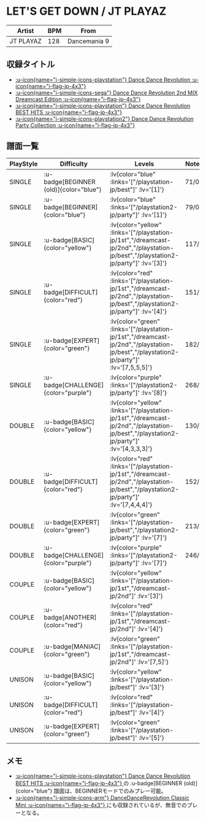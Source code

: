 # LET'S GET DOWN / JT PLAYAZ

|Artist|BPM|From|
|------|---|----|
|JT PLAYAZ|128|Dancemania 9|

## 収録タイトル

- [ :u-icon{name="i-simple-icons-playstation"} Dance Dance Revolution :u-icon{name="i-flag-jp-4x3"} ](/playstation-jp/1st)
- [ :u-icon{name="i-simple-icons-sega"} Dance Dance Revolution 2nd MIX Dreamcast Edition :u-icon{name="i-flag-jp-4x3"} ](/dreamcast-jp/2nd)
- [ :u-icon{name="i-simple-icons-playstation"} Dance Dance Revolution BEST HITS :u-icon{name="i-flag-jp-4x3"} ](/playstation-jp/best)
- [ :u-icon{name="i-simple-icons-playstation2"} Dance Dance Revolution Party Collection :u-icon{name="i-flag-jp-4x3"} ](/playstation2-jp/party)

## 譜面一覧

|PlayStyle|Difficulty|Levels|Notes|Movie|
|---------|----------|------|-----|-----|
|SINGLE| :u-badge[BEGINNER (old)]{color="blue"} | :lv{color="blue" :links='["/playstation-jp/best"]' :lv='[1]'} |71/0||
|SINGLE| :u-badge[BEGINNER]{color="blue"} | :lv{color="blue" :links='["/playstation2-jp/party"]' :lv='[1]'} |79/0||
|SINGLE| :u-badge[BASIC]{color="yellow"} | :lv{color="yellow" :links='["/playstation-jp/1st","/dreamcast-jp/2nd","/playstation-jp/best","/playstation2-jp/party"]' :lv='[3]'} |117/0||
|SINGLE| :u-badge[DIFFICULT]{color="red"} | :lv{color="red" :links='["/playstation-jp/1st","/dreamcast-jp/2nd","/playstation-jp/best","/playstation2-jp/party"]' :lv='[4]'} |151/0||
|SINGLE| :u-badge[EXPERT]{color="green"} | :lv{color="green" :links='["/playstation-jp/1st","/dreamcast-jp/2nd","/playstation-jp/best","/playstation2-jp/party"]' :lv='[7,5,5,5]'} |182/0||
|SINGLE| :u-badge[CHALLENGE]{color="purple"} | :lv{color="purple" :links='["/playstation2-jp/party"]' :lv='[8]'} |268/0||
|DOUBLE| :u-badge[BASIC]{color="yellow"} | :lv{color="yellow" :links='["/playstation-jp/1st","/dreamcast-jp/2nd","/playstation-jp/best","/playstation2-jp/party"]' :lv='[4,3,3,3]'} |130/0||
|DOUBLE| :u-badge[DIFFICULT]{color="red"} | :lv{color="red" :links='["/playstation-jp/1st","/dreamcast-jp/2nd","/playstation-jp/best","/playstation2-jp/party"]' :lv='[7,4,4,4]'} |152/0||
|DOUBLE| :u-badge[EXPERT]{color="green"} | :lv{color="green" :links='["/playstation-jp/best","/playstation2-jp/party"]' :lv='[7]'} |213/0||
|DOUBLE| :u-badge[CHALLENGE]{color="purple"} | :lv{color="purple" :links='["/playstation2-jp/party"]' :lv='[7]'} |246/0||
|COUPLE| :u-badge[BASIC]{color="yellow"} | :lv{color="yellow" :links='["/playstation-jp/1st","/dreamcast-jp/2nd"]' :lv='[3]'} |||
|COUPLE| :u-badge[ANOTHER]{color="red"} | :lv{color="red" :links='["/playstation-jp/1st","/dreamcast-jp/2nd"]' :lv='[4]'} |||
|COUPLE| :u-badge[MANIAC]{color="green"} | :lv{color="green" :links='["/playstation-jp/1st","/dreamcast-jp/2nd"]' :lv='[7,5]'} |||
|UNISON| :u-badge[BASIC]{color="yellow"} | :lv{color="yellow" :links='["/playstation-jp/best"]' :lv='[3]'} |||
|UNISON| :u-badge[DIFFICULT]{color="red"} | :lv{color="red" :links='["/playstation-jp/best"]' :lv='[4]'} |||
|UNISON| :u-badge[EXPERT]{color="green"} | :lv{color="green" :links='["/playstation-jp/best"]' :lv='[5]'} |||

## メモ

- [ :u-icon{name="i-simple-icons-playstation"} Dance Dance Revolution BEST HITS :u-icon{name="i-flag-jp-4x3"} ](/playstation-jp/best)の :u-badge[BEGINNER (old)]{color="blue"} 譜面は、BEGINNERモードでのみプレー可能。
- [ :u-icon{name="i-simple-icons-arm"} DanceDanceRevolution Classic Mini :u-icon{name="i-flag-jp-4x3"} ](/other/classic-mini)にも収録されているが、無音でのプレーとなる。
